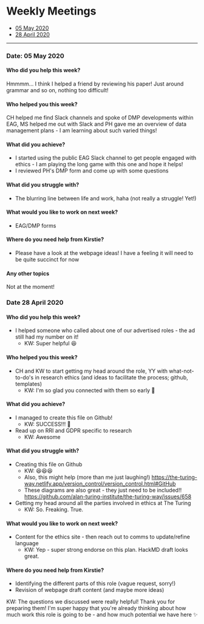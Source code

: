 # Weekly Meetings

* [05 May 2020](#date-05-may-2020)
* [28 April 2020](#date-28-april-2020)

---

### Date: 05 May 2020

#### Who did you help this week?

Hmmmm... I think I helped a friend by reviewing his paper! Just around grammar and so on, nothing too difficult!

#### Who helped you this week?

CH helped me find Slack channels and spoke of DMP developments within EAG, MS helped me out with Slack and PH gave me an overview of data management plans - I am learning about such varied things!

#### What did you achieve?

* I started using the public EAG Slack channel to get people engaged with ethics - I am playing the long game with this one and hope it helps!
* I reviewed PH's DMP form and come up with some questions

#### What did you struggle with?

* The blurring line between life and work, haha (not really a struggle! Yet!)

#### What would you like to work on next week?

* EAG/DMP forms

#### Where do you need help from Kirstie?

* Please have a look at the webpage ideas! I have a feeling it will need to be quite succinct for now

#### Any other topics

Not at the moment!

### Date 28 April 2020

#### Who did you help this week?

* I helped someone who called about one of our advertised roles - the ad still had my number on it!
  * KW: Super helpful :laughing:

#### Who helped you this week?

* CH and KW to start getting my head around the role, YY with what-not-to-do's in research ethics (and ideas to facilitate the process; github, templates)
  * KW: I'm so glad you connected with them so early :hibiscus:

#### What did you achieve?

* I managed to create this file on Github!
  * KW: SUCCESS!!! :rocket:
* Read up on RRI and GDPR specific to research
  * KW: Awesome

#### What did you struggle with?

* Creating this file on Github
  * KW: :laughing::laughing::laughing:
  * Also, this might help (more than me just laughing!) https://the-turing-way.netlify.app/version_control/version_control.html#GitHub
  * These diagrams are also great - they just need to be included!! https://github.com/alan-turing-institute/the-turing-way/issues/658
* Getting my head around all the parties involved in ethics at The Turing
  * KW: So. Freaking. True.

#### What would you like to work on next week?

* Content for the ethics site - then reach out to comms to update/refine language
  * KW: Yep - super strong endorse on this plan. HackMD draft looks great.

#### Where do you need help from Kirstie?

* Identifying the different parts of this role (vague request, sorry!)
* Revision of webpage draft content (and maybe more ideas)

KW: The questions we discussed were really helpful! Thank you for preparing them! I'm super happy that you're already thinking about how much work this role is going to be - and how much potential we have here :sparkles:

